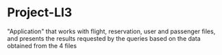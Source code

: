 # Project-LI3
"Application" that works with flight, reservation, user and passenger files, and presents the results requested by the queries based on the data obtained from the 4 files

